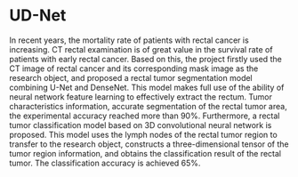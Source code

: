 # UD-Net
In recent years, the mortality rate of patients with rectal cancer is increasing. CT rectal examination is of great value in the survival rate of patients with early rectal cancer. Based on this, the project firstly used the CT image of rectal cancer and its corresponding mask image as the research object, and proposed a rectal tumor segmentation model combining U-Net and DenseNet. This model makes full use of the ability of neural network feature learning to effectively extract the rectum. Tumor characteristics information, accurate segmentation of the rectal tumor area, the experimental accuracy reached more than 90%. Furthermore, a rectal tumor classification model based on 3D convolutional neural network is proposed. This model uses the lymph nodes of the rectal tumor region to transfer to the research object, constructs a three-dimensional tensor of the tumor region information, and obtains the classification result of the rectal tumor. The classification accuracy is achieved 65%.
